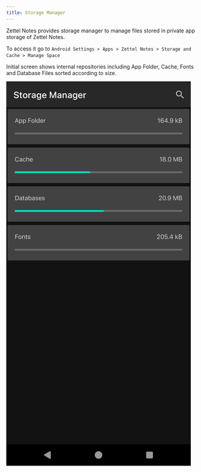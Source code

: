 ```yaml
---
title: Storage Manager
---
```


Zettel Notes provides storage manager to manage files stored in private app storage of Zettel Notes.

To access it go to `Android Settings > Apps > Zettel Notes > Storage and Cache > Manage Space`

Initial screen shows internal repositories including App Folder, Cache, Fonts and Database Files sorted according to size.

![storage-manager](assets/img/storage-manager.png)
